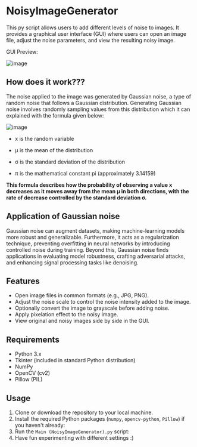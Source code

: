 # NoisyImageGenerator

This py script allows users to add different levels of noise to images. It provides a graphical user interface (GUI) where users can open an image file, adjust the noise parameters, and view the resulting noisy image.

GUI Preview:

![image](https://github.com/Ehdunhackme/NoisyImageGenerator/assets/75579286/8e1e5cf5-68c2-489b-8770-bf337a4de8d9)

## How does it work???
The noise applied to the image was generated by Gaussian noise, a type of random noise that follows a Gaussian distribution. Generating Gaussian noise involves randomly sampling values from this distribution which it can explained with the formula given below:

![image](https://github.com/Ehdunhackme/NoisyImageGenerator/assets/75579286/344615f5-d51d-455f-b4bb-7f6ee77f2fb2)

- x is the random variable

- μ is the mean of the distribution

- σ is the standard deviation of the distribution

- π is the mathematical constant pi (approximately 3.14159)

**This formula describes how the probability of observing a value x decreases as it moves away from the mean μ in both directions, with the rate of decrease controlled by the standard deviation σ.**

## Application of Gaussian noise
Gaussian noise can augment datasets, making machine-learning models more robust and generalizable. Furthermore, it acts as a regularization technique, preventing overfitting in neural networks by introducing controlled noise during training. Beyond this, Gaussian noise finds applications in evaluating model robustness, crafting adversarial attacks, and enhancing signal processing tasks like denoising.

## Features

- Open image files in common formats (e.g., JPG, PNG).
- Adjust the noise scale to control the noise intensity added to the image.
- Optionally convert the image to grayscale before adding noise.
- Apply pixelation effect to the noisy image.
- View original and noisy images side by side in the GUI.

## Requirements

- Python 3.x
- Tkinter (included in standard Python distribution)
- NumPy
- OpenCV (cv2)
- Pillow (PIL)

## Usage

1. Clone or download the repository to your local machine.
2. Install the required Python packages (`numpy`, `opencv-python`, `Pillow`) if you haven't already:
3. Run the `Main (NoisyImageGenerator).py` script:
4. Have fun experimenting with different settings :)
